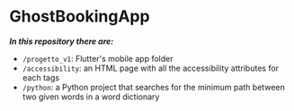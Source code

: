 # GhostBookingApp

***In this repository there are:***
  - `/progetto_v1`: Flutter's mobile app folder
  - `/accessibility`: an HTML page with all the accessibility attributes for each tags
  - `/python`: a Python project that searches for the minimum path between two given words in a word dictionary
